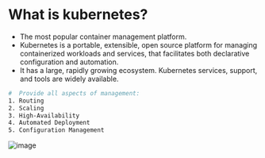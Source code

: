 # What is kubernetes?
- The most popular container management platform.
- Kubernetes is a portable, extensible, open source platform for managing containerized workloads and services, 
that facilitates both declarative configuration and automation. 
- It has a large, rapidly growing ecosystem. Kubernetes services, support, and tools are widely available.

```bash
#  Provide all aspects of management:
1. Routing
2. Scaling
3. High-Availability
4. Automated Deployment
5. Configuration Management
```
![image](https://user-images.githubusercontent.com/91359308/174522155-d5f2fd98-a38b-4737-af7c-d8c217fa3de1.png)
